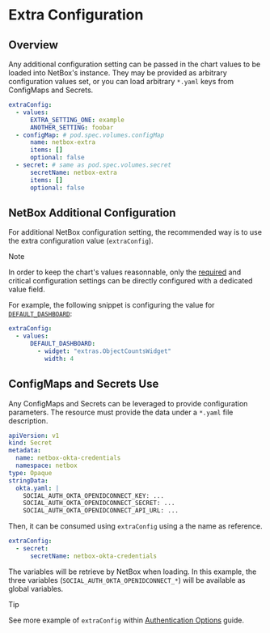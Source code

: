# Extra Configuration

## Overview

Any additional configuration setting can be passed in the chart
values to be loaded into NetBox's instance.
They may be provided as arbitrary configuration values set, or
you can load arbitrary `*.yaml` keys from ConfigMaps and Secrets.

```yaml
extraConfig:
  - values:
      EXTRA_SETTING_ONE: example
      ANOTHER_SETTING: foobar
  - configMap: # pod.spec.volumes.configMap
      name: netbox-extra
      items: []
      optional: false
  - secret: # same as pod.spec.volumes.secret
      secretName: netbox-extra
      items: []
      optional: false
```

## NetBox Additional Configuration

For additional NetBox configuration setting, the recommended way is
to use the extra configuration value (`extraConfig`).

> [!note]
> In order to keep the chart's values reasonnable, only the
> [required](https://netboxlabs.com/docs/netbox/en/stable/configuration/required-parameters/)
> and critical configuration settings can be directly configured with a dedicated value field.

For example, the following snippet is configuring the value for
[`DEFAULT_DASHBOARD`](https://netboxlabs.com/docs/netbox/en/stable/configuration/default-values/#default_dashboard):

```yaml
extraConfig:
  - values:
      DEFAULT_DASHBOARD: 
        - widget: "extras.ObjectCountsWidget"
          width: 4
```

## ConfigMaps and Secrets Use

Any ConfigMaps and Secrets can be leveraged to provide configuration parameters.
The resource must provide the data under a `*.yaml` file description.

```yaml
apiVersion: v1
kind: Secret
metadata:
  name: netbox-okta-credentials
  namespace: netbox
type: Opaque
stringData:
  okta.yaml: |
    SOCIAL_AUTH_OKTA_OPENIDCONNECT_KEY: ...
    SOCIAL_AUTH_OKTA_OPENIDCONNECT_SECRET: ...
    SOCIAL_AUTH_OKTA_OPENIDCONNECT_API_URL: ...
```

Then, it can be consumed using `extraConfig` using a the name as reference.

```yaml
extraConfig:
  - secret:
      secretName: netbox-okta-credentials
```

The variables will be retrieve by NetBox when loading.
In this example, the three variables (`SOCIAL_AUTH_OKTA_OPENIDCONNECT_*`)
will be available as global variables.

> [!tip]
> See more example of `extraConfig` within [Authentication Options](./auth.md) guide.
